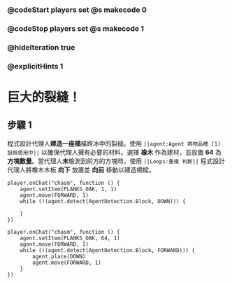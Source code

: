 ### @codeStart players set @s makecode 0
### @codeStop players set @s makecode 1

### @hideIteration true 
### @explicitHints 1


# 巨大的裂縫！

## 步驟 1
程式設計代理人**建造一座橋**橫跨冰中的裂縫。使用 ``||agent:Agent 將物品槽 [1] 設爲使用中||`` 以確保代理人擁有必要的材料。選擇 **橡木** 作為建材，並設置 **64** 為 **方塊數量**。當代理人**未**檢測到前方的方塊時，使用 ``||Loops:重複 判斷||`` 程式設計代理人將橡木木板 **向下** 放置並 **向前** 移動以建造橋樑。

```template
player.onChat("chasm", function () {
    agent.setItem(PLANKS_OAK, 1, 1)
    agent.move(FORWARD, 1)
    while (!(agent.detect(AgentDetection.Block, DOWN))) {
    	
    }
})
```

```ghost
player.onChat("chasm", function () {
    agent.setItem(PLANKS_OAK, 64, 1)
    agent.move(FORWARD, 1)
    while (!(agent.detect(AgentDetection.Block, FORWARD))) {
        agent.place(DOWN)
        agent.move(FORWARD, 1)
    }
})
``` 
